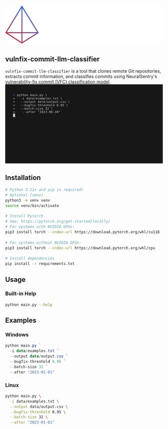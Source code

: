 # ![NeuralSentry Logo](.github/img/neuralsentry-full-light.png)

## vulnfix-commit-llm-classifier

`vulnfix-commit-llm-classifier` is a tool that clones remote Git repositories, extracts commit information, and classifies commits using NeuralSentry's [vulnerability-fix commit (VFC) classification model](https://huggingface.co/neuralsentry/vulnfixClassification-StarEncoder-DCM-Balanced).
![Demo Gif](.github/img/demo.gif)

## Installation

```bash
# Python 3.11+ and pip is required!
# Optional (venv)
python3 -m venv venv
source venv/bin/activate

# Install Pytorch
# See: https://pytorch.org/get-started/locally/
# For systems with NVIDIA GPUs:
pip3 install torch --index-url https://download.pytorch.org/whl/cu118

# For systems without NVIDIA GPUs:
pip3 install torch --index-url https://download.pytorch.org/whl/cpu

# Install dependencies
pip install -r requirements.txt
```

## Usage

### Built-in Help

```bash
python main.py --help
```

## Examples

### Windows

```ps1
python main.py `
  -i data/examples.txt `
  --output data/output.csv `
  --bugfix-threshold 0.95 `
  --batch-size 32 `
  --after "2023-01-01"
```

### Linux

```bash
python main.py \
  -i data/examples.txt \
  --output data/output.csv \
  --bugfix-threshold 0.95 \
  --batch-size 32 \
  --after "2023-01-01"
```
